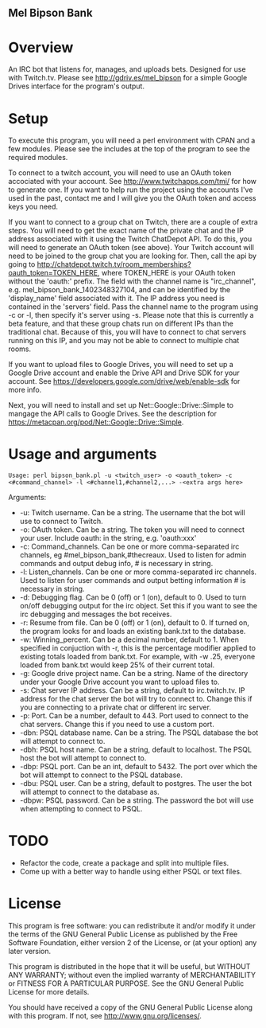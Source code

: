 ## Mel Bipson Bank

# Overview
An IRC bot that listens for, manages, and uploads bets. Designed for use with Twitch.tv.  Please see http://gdriv.es/mel_bipson for a simple Google Drives interface for the program's output.

# Setup
To execute this program, you will need a perl environment with CPAN and a few modules.  Please see the includes at the top of the program to see the required modules.

To connect to a twitch account, you will need to use an OAuth token accociated with your account. See http://www.twitchapps.com/tmi/ for how to generate one.  If you want to help run the project using the accounts I've used in the past, contact me and I will give you the OAuth token and access keys you need.

If you want to connect to a group chat on Twitch, there are a couple of extra steps.  You will need to get the exact name of the private chat and the IP address associated with it using the Twitch ChatDepot API. To do this, you will need to generate an OAuth token (see above).  Your Twitch account will need to be joined to the group chat you are looking for.  Then, call the api by going to http://chatdepot.twitch.tv/room_memberships?oauth_token=TOKEN_HERE, where TOKEN_HERE is your OAuth token without the 'oauth:' prefix.  The field with the channel name is "irc_channel", e.g. mel_bipson_bank_1402348327104, and can be identified by the 'display_name' field associated with it. The IP address you need is contained in the 'servers' field.  Pass the channel name to the program using -c or -l, then specify it's server using -s.  Please note that this is currently a beta feature, and that these group chats run on different IPs than the traditional chat.  Because of this, you will have to connect to chat servers running on this IP, and you may not be able to connect to multiple chat rooms.

If you want to upload files to Google Drives, you will need to set up a Google Drive account and enable the Drive API and Drive SDK for your account.  See https://developers.google.com/drive/web/enable-sdk for more info.  
 
Next, you will need to install and set up Net::Google::Drive::Simple to mangage the API calls to Google Drives.  See the description for https://metacpan.org/pod/Net::Google::Drive::Simple.

# Usage and arguments

```
Usage: perl bipson_bank.pl -u <twitch_user> -o <oauth_token> -c <#command_channel> -l <#channel1,#channel2,...> -<extra args here>
```

Arguments:
* -u: Twitch username.  Can be a string.  The username that the bot will use to connect to Twitch.
* -o: OAuth token.  Can be a string.  The token you will need to connect your user.  Include oauth: in the string, e.g. 'oauth:xxx'
* -c: Command_channels.  Can be one or more comma-separated irc channels, eg #mel_bipson_bank,#thecreaux.  Used to listen for admin commands and output debug info, # is necessary in string.
* -l: Listen_channels.   Can be one or more comma-separated irc channels.  Used to listen for user commands and output betting information # is necessary in string.
* -d: Debugging flag.  Can be 0 (off) or 1 (on), default to 0.  Used to turn on/off debugging output for the irc object.  Set this if you want to see the irc debugging and messages the bot receives.
* -r: Resume from file.  Can be 0 (off) or 1 (on), default to 0.  If turned on, the program looks for and loads an existing bank.txt to the database.
* -w: Winning_percent.  Can be a decimal number, default to 1.  When specified in conjuction with -r, this is the percentage modifier applied to existing totals loaded from bank.txt.  For example, with -w .25, everyone loaded from bank.txt would keep 25% of their current total.
* -g: Google drive project name.  Can be a string.  Name of the directory under your Google Drive account you want to upload files to. 
* -s: Chat server IP address.  Can be a string, default to irc.twitch.tv.  IP address for the chat server the bot will try to connect to.  Change this if you are connecting to a private chat or different irc server.
* -p: Port.  Can be a number, default to 443.  Port used to connect to the chat servers.  Change this if you need to use a custom port.
* -dbn: PSQL database name.  Can be a string.  The PSQL database the bot will attempt to connect to.
* -dbh: PSQL host name.  Can be a string, default to localhost.  The PSQL host the bot will attempt to connect to.
* -dbp: PSQL port.  Can be an int, default to 5432.  The port over which the bot will attempt to connect to the PSQL database.
* -dbu: PSQL user.  Can be a string, default to postgres.  The user the bot will attempt to connect to the database as.
* -dbpw: PSQL password.  Can be a string.  The password the bot will use when attempting to connect to PSQL.

# TODO

* Refactor the code, create a package and split into multiple files.
* Come up with a better way to handle using either PSQL or text files.

# License

This program is free software: you can redistribute it and/or modify
it under the terms of the GNU General Public License as published by
the Free Software Foundation, either version 2 of the License, or
(at your option) any later version.

This program is distributed in the hope that it will be useful,
but WITHOUT ANY WARRANTY; without even the implied warranty of
MERCHANTABILITY or FITNESS FOR A PARTICULAR PURPOSE.  See the
GNU General Public License for more details.

You should have received a copy of the GNU General Public License
along with this program.  If not, see <http://www.gnu.org/licenses/>.
